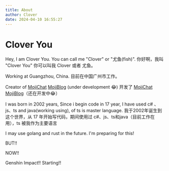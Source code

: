 ```yaml
---
title: About
author: Clover
date: 2024-04-10 16:55:27
---
```


# Clover You

Hey, I am Clover You. You can call me "Clover" or "尤鱼(fish)".
你好啊，我叫 "Clover You" 你可以叫我 Clover 或者 尤鱼。

Working at Guangzhou, China.
目前在中国广州市工作。

Creator of [MojiChat](https://github.com/moji-open-source/MojiChat) [MojiBlog](https://github.com/moji-open-source/moji-blog) (under development 😂)
开发了 [MojiChat](https://github.com/moji-open-source/MojiChat) [MojiBlog](https://github.com/moji-open-source/moji-blog)（还在开发中😂）

I was born in 2002 years, Since i begin code in 17 year, I have used c# 、js、ts and java(working using), of ts is master language.
我于2002年诞生到这个世界，从 17 年开始写代码，期间使用过 c#、js、ts和java（目前工作在用），ts 被我作为主要语言

I may use golang and rust in the future. I'm preparing for this!

BUT!!

NOW!!

Genshin Impact!! Starting!!
